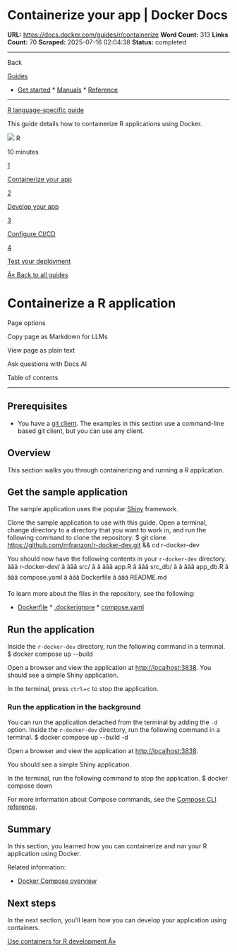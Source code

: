 # Containerize your app | Docker Docs

**URL:** https://docs.docker.com/guides/r/containerize
**Word Count:** 313
**Links Count:** 70
**Scraped:** 2025-07-16 02:04:38
**Status:** completed

---

Back

[Guides](https://docs.docker.com/guides/)

  * [Get started](https://docs.docker.com/get-started/)   * [Manuals](https://docs.docker.com/manuals/)   * [Reference](https://docs.docker.com/reference/)

* * *

[R language-specific guide](https://docs.docker.com/guides/r/)

This guide details how to containerize R applications using Docker.

![](https://cdn.jsdelivr.net/gh/devicons/devicon@latest/icons/r/r-original.svg) R

10 minutes

[1](https://docs.docker.com/guides/r/containerize/)

[Containerize your app](https://docs.docker.com/guides/r/containerize/)

[2](https://docs.docker.com/guides/r/develop/)

[Develop your app](https://docs.docker.com/guides/r/develop/)

[3](https://docs.docker.com/guides/r/configure-ci-cd/)

[Configure CI/CD](https://docs.docker.com/guides/r/configure-ci-cd/)

[4](https://docs.docker.com/guides/r/deploy/)

[Test your deployment](https://docs.docker.com/guides/r/deploy/)

[Â« Back to all guides](https://docs.docker.com/guides/)

# Containerize a R application

Page options

Copy page as Markdown for LLMs

View page as plain text

Ask questions with Docs AI

Table of contents

* * *

## Prerequisites

  * You have a [git client](https://git-scm.com/downloads). The examples in this section use a command-line based git client, but you can use any client.

## Overview

This section walks you through containerizing and running a R application.

## Get the sample application

The sample application uses the popular [Shiny](https://shiny.posit.co/) framework.

Clone the sample application to use with this guide. Open a terminal, change directory to a directory that you want to work in, and run the following command to clone the repository:               $ git clone https://github.com/mfranzon/r-docker-dev.git && cd r-docker-dev     

You should now have the following contents in your `r-docker-dev` directory.               âââ r-docker-dev/     â âââ src/     â â âââ app.R     â âââ src_db/     â â âââ app_db.R     â âââ compose.yaml     â âââ Dockerfile     â âââ README.md

To learn more about the files in the repository, see the following:

  * [Dockerfile](https://docs.docker.com/reference/dockerfile/)   * [.dockerignore](https://docs.docker.com/reference/dockerfile/#dockerignore-file)   * [compose.yaml](https://docs.docker.com/reference/compose-file/)

## Run the application

Inside the `r-docker-dev` directory, run the following command in a terminal.               $ docker compose up --build     

Open a browser and view the application at <http://localhost:3838>. You should see a simple Shiny application.

In the terminal, press `ctrl`+`c` to stop the application.

### Run the application in the background

You can run the application detached from the terminal by adding the `-d` option. Inside the `r-docker-dev` directory, run the following command in a terminal.               $ docker compose up --build -d     

Open a browser and view the application at <http://localhost:3838>.

You should see a simple Shiny application.

In the terminal, run the following command to stop the application.               $ docker compose down     

For more information about Compose commands, see the [Compose CLI reference](https://docs.docker.com/reference/cli/docker/compose/).

## Summary

In this section, you learned how you can containerize and run your R application using Docker.

Related information:

  * [Docker Compose overview](https://docs.docker.com/compose/)

## Next steps

In the next section, you'll learn how you can develop your application using containers.

[Use containers for R development Â»](https://docs.docker.com/guides/r/develop/)